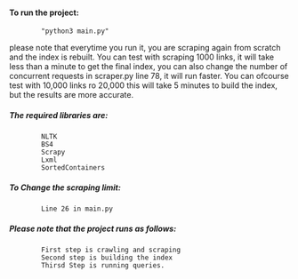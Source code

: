 
#### To run the project: 

            "python3 main.py"

please note that everytime you run it, you are scraping again from scratch and the index is rebuilt.
You can test with scraping 1000 links, it will take less than a minute to get the final index, you can also change the number of concurrent requests in scraper.py line 78, it will run faster. You can ofcourse test with 10,000 links ro 20,000 this will take 5 minutes to build the index, but the results are more accurate. 


##### The required libraries are:

			NLTK	
			BS4
			Scrapy
			Lxml
			SortedContainers 



##### To Change the scraping limit: 
            
            Line 26 in main.py



##### Please note that the project runs as follows: 
			
			First step is crawling and scraping
			Second step is building the index
			Thirsd Step is running queries. 

